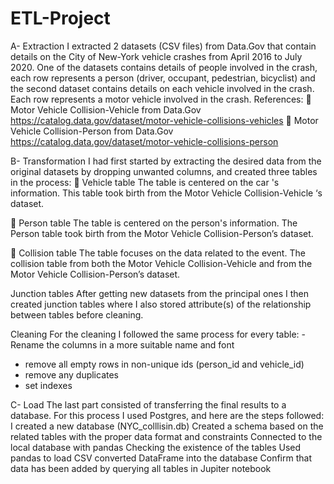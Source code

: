 # ETL-Project


A-	Extraction 
I extracted 2 datasets (CSV files) from Data.Gov that contain details on the City of New-York vehicle crashes from April 2016 to July 2020. One of the datasets contains details of people involved in the crash, each row represents a person (driver, occupant, pedestrian, bicyclist) and the second dataset contains details on each vehicle involved in the crash. Each row represents a motor vehicle involved in the crash.
References:
	Motor Vehicle Collision-Vehicle from Data.Gov
https://catalog.data.gov/dataset/motor-vehicle-collisions-vehicles
	Motor Vehicle Collision-Person from Data.Gov
https://catalog.data.gov/dataset/motor-vehicle-collisions-person

B-	Transformation 
I had first started by extracting the desired data from the original datasets by dropping unwanted columns, and created three tables in the process:
	Vehicle table 
The table is centered on the car 's information. This table took birth from the Motor Vehicle Collision-Vehicle ‘s dataset. 
 
	Person table 
The table is centered on the person's information. The Person table took birth from the Motor Vehicle Collision-Person’s dataset.

	Collision table 
The table focuses on the data related to the event. The collision table from both the Motor Vehicle Collision-Vehicle and from the Motor Vehicle Collision-Person’s dataset.

 
Junction tables
After getting new datasets from the principal ones I then created junction tables where I also stored attribute(s) of the relationship between tables before cleaning. 

 
Cleaning
For the cleaning I followed the same process for every table:
-Rename the columns in a more suitable name and font
- remove all empty rows in non-unique ids (person_id and vehicle_id)
- remove any duplicates 
- set indexes



C-	Load 
The last part consisted of transferring the final results to a database. For this process I used Postgres, and here are the steps followed:
I created a new database (NYC_colllisin.db)
Created a schema based on the related tables with the proper data format and constraints 
Connected to the local database with pandas 
Checking the existence of the tables
Used pandas to load CSV converted DataFrame into the database
Confirm that data has been added by querying all tables in Jupiter notebook 
 	